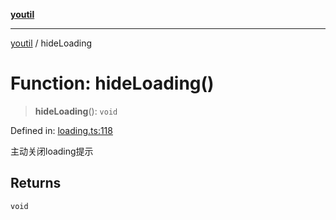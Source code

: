 [**youtil**](../README.md)

***

[youtil](../globals.md) / hideLoading

# Function: hideLoading()

> **hideLoading**(): `void`

Defined in: [loading.ts:118](https://github.com/sxei/youtil/blob/4999cb04c9c5f142b047826e2208c5a9abceefdb/src/loading.ts#L118)

主动关闭loading提示

## Returns

`void`
